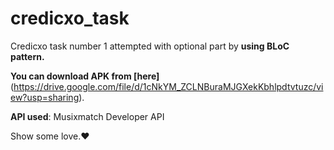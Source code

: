 # credicxo_task

Credicxo task number 1 attempted with optional part by **using BLoC pattern.**

**You can download APK from [here]**(https://drive.google.com/file/d/1cNkYM_ZCLNBuraMJGXekKbhlpdtvtuzc/view?usp=sharing).


**API used**: Musixmatch Developer API

Show some love.❤️

